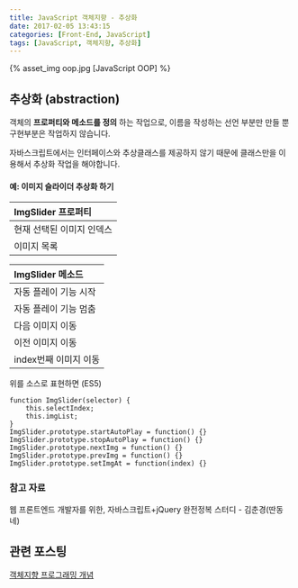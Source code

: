 ```yaml
---
title: JavaScript 객체지향 - 추상화
date: 2017-02-05 13:43:15
categories: [Front-End, JavaScript]
tags: [JavaScript, 객체지향, 추상화]
---
```


{% asset_img oop.jpg [JavaScript OOP] %}

## 추상화 (abstraction)
객체의 **프로퍼티와 메소드를 정의** 하는 작업으로, 이름을 작성하는 선언 부분만 만들 뿐 구현부분은 작업하지 않습니다. 

자바스크립트에서는 인터페이스와 추상클래스를 제공하지 않기 때문에 클래스만을 이용해서 추상화 작업을 해야합니다. 

#### 예: 이미지 슬라이더 추상화 하기 

| ImgSlider 프로퍼티 | 
| :----- |
| 현재 선택된 이미지 인덱스 |
| 이미지 목록 |

| ImgSlider 메소드 | 
| :----- |
| 자동 플레이 기능 시작 |
| 자동 플레이 기능 멈춤 |
| 다음 이미지 이동 |
| 이전 이미지 이동 |
| index번째 이미지 이동 |

위를 소스로 표현하면 (ES5)
```
function ImgSlider(selector) {
	this.selectIndex;
	this.imgList;
}
ImgSlider.prototype.startAutoPlay = function() {}
ImgSlider.prototype.stopAutoPlay = function() {}
ImgSlider.prototype.nextImg = function() {}
ImgSlider.prototype.prevImg = function() {}
ImgSlider.prototype.setImgAt = function(index) {}
```


### 참고 자료 
웹 프론트엔드 개발자를 위한, 자바스크립트+jQuery 완전정복 스터디 - 김춘경(딴동네)

## 관련 포스팅 
[객체지향 프로그래밍 개념](https://sharryhong.github.io/2017/02/02/javascript-oop01/)